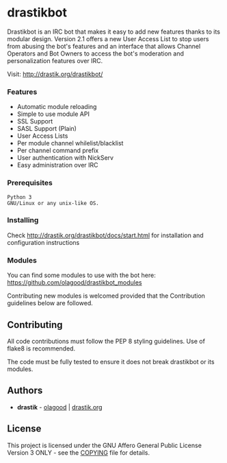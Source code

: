 # drastikbot

Drastikbot is an IRC bot that makes it easy to add new features thanks to its modular design.
Version 2.1 offers a new User Access List to stop users from abusing the bot's features and
an interface that allows Channel Operators and Bot Owners to access the bot's moderation and
personalization features over IRC.

Visit: http://drastik.org/drastikbot/

### Features
- Automatic module reloading
- Simple to use module API
- SSL Support
- SASL Support (Plain)
- User Access Lists
- Per module channel whilelist/blacklist
- Per channel command prefix
- User authentication with NickServ
- Easy administration over IRC

### Prerequisites

```
Python 3
GNU/Linux or any unix-like OS.
```

### Installing

Check http://drastik.org/drastikbot/docs/start.html for installation and configuration instructions

### Modules

You can find some modules to use with the bot here: https://github.com/olagood/drastikbot_modules

Contributing new modules is welcomed provided that the Contribution guidelines below are followed.

## Contributing

All code contributions must follow the PEP 8 styling guidelines. Use of flake8 is recommended.

The code must be fully tested to ensure it does not break drastikbot or its modules.

## Authors

* **drastik** - [olagood](https://github.com/olagood) | [drastik.org](http://drastik.org)

## License

This project is licensed under the GNU Affero General Public License Version 3 ONLY - see the [COPYING](COPYING) file for details.
